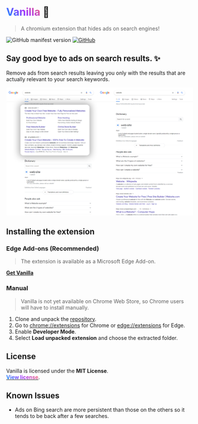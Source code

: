 <h1> <strong style="
    background: -webkit-linear-gradient(45deg, #0496FF, #A133FC, #FF6B66);
    -webkit-background-clip: text;
    -webkit-text-fill-color: transparent;">
Vanilla
</strong>🍦
</h1>

> A chromium extension that hides ads on search engines!

![GitHub manifest version](https://img.shields.io/github/manifest-json/v/christianavi/Vanilla) [![GitHub](https://img.shields.io/github/license/christianavi/Vanilla)](https://github.com/christianavi/Vanilla/blob/main/LICENSE)


## Say good bye to ads on search results. ✨
Remove ads from search results leaving you only with the results that are actually relevant to your search keywords.

![Screenshot](/img/screenshot.png)

## Installing the extension
### Edge Add-ons (Recommended)
> The extension is available as a Microsoft Edge Add-on.

[**Get Vanilla**](https://microsoftedge.microsoft.com/addons/detail/vanilla/jepnfmnnkonefbegpphenpocclhabmnk)
### Manual
> Vanilla is not yet available on Chrome Web Store, so Chrome users will have to install manually.
1. Clone and unpack the [repository](/christianavi/Vanilla/archive/main.zip).
2. Go to [chrome://extensions](chrome://extensions) for Chrome or [edge://extensions](edge://extensions) for Edge.
3. Enable **Developer Mode**.
4. Select **Load unpacked extension** and choose the extracted folder.

## License
Vanilla is licensed under the **MIT License**.<br>
<a href="https://github.com/christianavi/Vanilla/blob/main/LICENSE"><strong style="
    background: -webkit-linear-gradient(45deg, #0496FF, #A133FC, #FF6B66);
    -webkit-background-clip: text;
    -webkit-text-fill-color: transparent;">View license</strong></a>.


## Known Issues
- Ads on Bing search are more persistent than those on the others so it tends to be back after a few searches.
